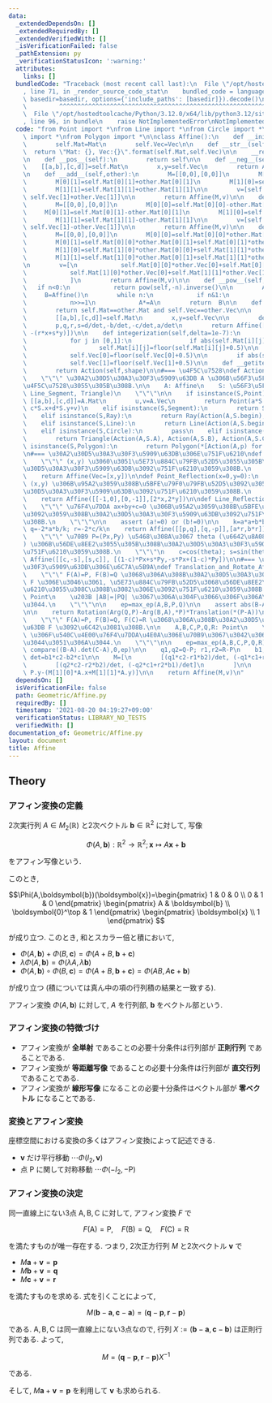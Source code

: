 ```yaml
---
data:
  _extendedDependsOn: []
  _extendedRequiredBy: []
  _extendedVerifiedWith: []
  _isVerificationFailed: false
  _pathExtension: py
  _verificationStatusIcon: ':warning:'
  attributes:
    links: []
  bundledCode: "Traceback (most recent call last):\n  File \"/opt/hostedtoolcache/Python/3.12.0/x64/lib/python3.12/site-packages/onlinejudge_verify/documentation/build.py\"\
    , line 71, in _render_source_code_stat\n    bundled_code = language.bundle(stat.path,\
    \ basedir=basedir, options={'include_paths': [basedir]}).decode()\n          \
    \         ^^^^^^^^^^^^^^^^^^^^^^^^^^^^^^^^^^^^^^^^^^^^^^^^^^^^^^^^^^^^^^^^^^^^^^^^^^^^^^^^^\n\
    \  File \"/opt/hostedtoolcache/Python/3.12.0/x64/lib/python3.12/site-packages/onlinejudge_verify/languages/python.py\"\
    , line 96, in bundle\n    raise NotImplementedError\nNotImplementedError\n"
  code: "from Point import *\nfrom Line import *\nfrom Circle import *\nfrom Triangle\
    \ import *\nfrom Polygon import *\n\nclass Affine():\n    def __init__(self,Mat=[[1,0],[0,1]],Vec=[0,0]):\n\
    \        self.Mat=Mat\n        self.Vec=Vec\n\n    def __str__(self):\n      \
    \  return \"Mat: {}, Vec:{}\".format(self.Mat,self.Vec)\n\n    __repr__=__str__\n\
    \n    def __pos__(self):\n        return self\n\n    def __neg__(self):\n    \
    \    [[a,b],[c,d]]=self.Mat\n        x,y=self.Vec\n        return Affine([[-a,-b],[-c,-d]],[-x,-y])\n\
    \n    def __add__(self,other):\n        M=[[0,0],[0,0]]\n        M[0][0]=self.Mat[0][0]+other.Mat[0][0]\n\
    \        M[0][1]=self.Mat[0][1]+other.Mat[0][1]\n        M[1][0]=self.Mat[1][0]+other.Mat[1][0]\n\
    \        M[1][1]=self.Mat[1][1]+other.Mat[1][1]\n\n        v=[self.Vec[0]+other.Vec[0],\
    \ self.Vec[1]+other.Vec[1]]\n\n        return Affine(M,v)\n\n    def __sub__(self,other):\n\
    \        M=[[0,0],[0,0]]\n        M[0][0]=self.Mat[0][0]-other.Mat[0][0]\n   \
    \     M[0][1]=self.Mat[0][1]-other.Mat[0][1]\n        M[1][0]=self.Mat[1][0]-other.Mat[1][0]\n\
    \        M[1][1]=self.Mat[1][1]-other.Mat[1][1]\n\n        v=[self.Vec[0]-other.Vec[0],\
    \ self.Vec[1]-other.Vec[1]]\n\n        return Affine(M,v)\n\n    def __mul__(self,other):\n\
    \        M=[[0,0],[0,0]]\n        M[0][0]=self.Mat[0][0]*other.Mat[0][0]+self.Mat[0][1]*other.Mat[1][0]\n\
    \        M[0][1]=self.Mat[0][0]*other.Mat[0][1]+self.Mat[0][1]*other.Mat[1][1]\n\
    \        M[1][0]=self.Mat[1][0]*other.Mat[0][0]+self.Mat[1][1]*other.Mat[1][0]\n\
    \        M[1][1]=self.Mat[1][0]*other.Mat[0][1]+self.Mat[1][1]*other.Mat[1][1]\n\
    \n        v=[\n            self.Mat[0][0]*other.Vec[0]+self.Mat[0][1]*other.Vec[1]+self.Vec[0],\n\
    \            self.Mat[1][0]*other.Vec[0]+self.Mat[1][1]*other.Vec[1]+self.Vec[1]\n\
    \            ]\n        return Affine(M,v)\n\n    def __pow__(self,n):\n     \
    \   if n<0:\n            return pow(self,-n).inverse()\n\n        A=self\n   \
    \     B=Affine()\n        while n:\n            if n&1:\n                B*=A\n\
    \            n>>=1\n            A*=A\n        return  B\n\n    def __eq__(self,other):\n\
    \        return self.Mat==other.Mat and self.Vec==other.Vec\n\n    def inverse(self):\n\
    \        [[a,b],[c,d]]=self.Mat\n        x,y=self.Vec\n\n        det=a*d-b*c\n\
    \        p,q,r,s=d/det,-b/det,-c/det,a/det\n        return Affine([[p,q],[r,s]],[-(p*x+q*y),\
    \ -(r*x+s*y)])\n\n    def integerization(self,delta=1e-7):\n        for i in [0,1]:\n\
    \            for j in [0,1]:\n                if abs(self.Mat[i][j]-floor(self.Mat[i][j]+0.5))<delta:\n\
    \                    self.Mat[i][j]=floor(self.Mat[i][j]+0.5)\n\n        if abs(self.Vec[0]-floor(self.Vec[0]+0.5))<delta:\n\
    \            self.Vec[0]=floor(self.Vec[0]+0.5)\n\n        if abs(self.Vec[1]-floor(self.Vec[1]+0.5))<delta:\n\
    \            self.Vec[1]=floor(self.Vec[1]+0.5)\n\n    def __getitem__(self,shape):\n\
    \        return Action(self,shape)\n\n#=== \u4F5C\u7528\ndef Action(A: Affine,S):\n\
    \    \"\"\" \u30A2\u30D5\u30A3\u30F3\u5909\u63DB A \u306B\u56F3\u5F62 S \u3092\
    \u4F5C\u7528\u3055\u305B\u308B.\n\n    A: Affine\n    S: \u56F3\u5F62 (Point,\
    \ Line_Segment, Triangle)\n    \"\"\"\n\n    if isinstance(S,Point):\n       \
    \ [[a,b],[c,d]]=A.Mat\n        u,v=A.Vec\n        return Point(a*S.x+b*S.y+u,\
    \ c*S.x+d*S.y+v)\n    elif isinstance(S,Segment):\n        return Segment(Action(A,S.begin),Action(A,S.end))\n\
    \    elif isinstance(S,Ray):\n        return Ray(Action(A,S.begin),Action(A,S.end))\n\
    \    elif isinstance(S,Line):\n        return Line(Action(A,S.begin),Action(A,S.end))\n\
    \    elif isinstance(S,Circle):\n        pass\n    elif isinstance(S,Triangle):\n\
    \        return Triangle(Action(A,S.A), Action(A,S.B), Action(A,S.C))\n    elif\
    \ isinstance(S,Polygon):\n        return Polygon(*[Action(A,p) for p in S.vertices])\n\
    \n#=== \u30A2\u30D5\u30A3\u30F3\u5909\u63DB\u306E\u751F\u6210\ndef Translation(x,y):\n\
    \    \"\"\" (x,y) \u3060\u3051\u5E73\u884C\u79FB\u52D5\u3055\u305B\u308B\u30A2\
    \u30D5\u30A3\u30F3\u5909\u63DB\u3092\u751F\u6210\u3059\u308B.\n    \"\"\"\n\n\
    \    return Affine(Vec=[x,y])\n\ndef Point_Reflection(x=0,y=0):\n    \"\"\" \u70B9\
    \ (x,y) \u306B\u95A2\u3059\u308B\u5BFE\u79F0\u79FB\u52D5\u3092\u3059\u308B\u30A2\
    \u30D5\u30A3\u30F3\u5909\u63DB\u3092\u751F\u6210\u3059\u308B.\n    \"\"\"\n\n\
    \    return Affine([[-1,0],[0,-1]],[2*x,2*y])\n\ndef Line_Reflection(a,b,c):\n\
    \    \"\"\" \u76F4\u7DDA ax+by+c=0 \u306B\u95A2\u3059\u308B\u5BFE\u79F0\u79FB\u52D5\
    \u3092\u3059\u308B\u30A2\u30D5\u30A3\u30F3\u5909\u63DB\u3092\u751F\u6210\u3059\
    \u308B.\n    \"\"\"\n\n    assert (a!=0) or (b!=0)\n\n    k=a*a+b*b\n\n    p=(-a*a+b*b)/k;\
    \ q=-2*a*b/k; r=-2*c/k\n    return Affine([[p,q],[q,-p]],[a*r,b*r])\n\ndef Rotation(theta,Px=0,Py=0):\n\
    \    \"\"\" \u70B9 P=(Px,Py) \u5468\u308A\u3067 theta (\u6642\u8A08\u56DE\u308A\
    ) \u306B\u56DE\u8EE2\u3055\u305B\u308B\u30A2\u30D5\u30A3\u30F3\u5909\u63DB\u3092\
    \u751F\u6210\u3059\u308B.\n    \"\"\"\n    c=cos(theta); s=sin(theta)\n    return\
    \ Affine([[c,-s],[s,c]], [(1-c)*Px+s*Py,-s*Px+(1-c)*Py])\n\n#=== \u30A2\u30D5\u30A3\
    \u30F3\u5909\u63DB\u306E\u6C7A\u5B9A\ndef Translation_and_Rotate_Affine_Determine(A,B,P,Q):\n\
    \    \"\"\" F(A)=P, F(B)=Q \u3068\u306A\u308B\u30A2\u30D5\u30A3\u30F3\u5909\u63DB\
    \ F \u306E\u3046\u3061, \u5E73\u884C\u79FB\u52D5\u3068\u56DE\u8EE2\u3067\u751F\
    \u6210\u3055\u308C\u308B\u3082\u306E\u3092\u751F\u6210\u3059\u308B.\n\n    A,B,P,Q:\
    \ Point\n    \u203B |AB|=|PQ| \u3067\u306A\u304F\u3066\u306F\u306A\u3089\u306A\
    \u3044.\n    \"\"\"\n\n    ep=max_ep(A,B,P,Q)\n\n    assert abs(B-A)==abs(Q-P)\n\
    \n\n    return Rotation(Arg(Q,P)-Arg(B,A),*P)*Translation(*(P-A))\n\ndef Affine_Determine(A,B,C,P,Q,R):\n\
    \    \"\"\" F(A)=P, F(B)=Q, F(C)=R \u3068\u306A\u308B\u30A2\u30D5\u30A3\u30F3\u5909\
    \u63DB F \u3092\u6C42\u3081\u308B.\n\n    A,B,C,P,Q,R: Point\n    \u203B A,B,C\
    \ \u306F\u540C\u4E00\u76F4\u7DDA\u4E0A\u306E\u70B9\u3067\u3042\u3063\u3066\u306F\
    \u3044\u3051\u306A\u3044.\n    \"\"\"\n\n    ep=max_ep(A,B,C,P,Q,R)\n\n    assert\
    \ compare((B-A).det(C-A),0,ep)\n\n    q1,q2=Q-P; r1,r2=R-P\n    b1,b2=B-A; c1,c2=C-A;\
    \ det=b1*c2-b2*c1\n\n    M=[\n        [(q1*c2-r1*b2)/det, (-q1*c1+r1*b1)/det],\n\
    \        [(q2*c2-r2*b2)/det, (-q2*c1+r2*b1)/det]\n        ]\n\n    v=[P.x-(M[0][0]*A.x+M[0][1]*A.y),\
    \ P.y-(M[1][0]*A.x+M[1][1]*A.y)]\n\n    return Affine(M,v)\n"
  dependsOn: []
  isVerificationFile: false
  path: Geometric/Affine.py
  requiredBy: []
  timestamp: '2021-08-20 04:19:27+09:00'
  verificationStatus: LIBRARY_NO_TESTS
  verifiedWith: []
documentation_of: Geometric/Affine.py
layout: document
title: Affine
---
```


## Theory

### アフィン変換の定義

2次実行列 $A \in M_2(\mathbb{R})$ と2次ベクトル $\boldsymbol{b} \in \mathbb{R}^2$ に対して, 写像

$$\Phi(A, \boldsymbol{b}): \mathbb{R}^2 \to \mathbb{R}^2; \boldsymbol{x} \mapsto A \boldsymbol{x}+\boldsymbol{b}$$

をアフィン写像という.

このとき,

$$\Phi(A,\boldsymbol{b})(\boldsymbol{x})=\begin{pmatrix} 1 & 0 & 0 \\ 0 & 1 & 0 \end{pmatrix} \begin{pmatrix} A & \boldsymbol{b} \\ \boldsymbol{0}^\top & 1 \end{pmatrix} \begin{pmatrix} \boldsymbol{x} \\ 1 \end{pmatrix} $$

が成り立つ. このとき, 和とスカラー倍と積において,

* $\Phi(A, \boldsymbol{b})+\Phi(B, \boldsymbol{c})=\Phi(A+B, \boldsymbol{b}+\boldsymbol{c})$
* $\lambda \Phi(A, \boldsymbol{b})=\Phi(\lambda A, \lambda \boldsymbol{b})$
* $\Phi(A, \boldsymbol{b}) \circ \Phi(B, \boldsymbol{c})=\Phi(A+B, \boldsymbol{b}+\boldsymbol{c})=\Phi(AB, A \boldsymbol{c}+\boldsymbol{b})$

が成り立つ (積については真ん中の項の行列積の結果と一致する).

アフィン変換 $\Phi(A,\boldsymbol{b})$ に対して, $A$ を行列部, $\boldsymbol{b}$ をベクトル部という.

### アフィン変換の特徴づけ

* アフィン変換が **全単射** であることの必要十分条件は行列部が **正則行列** であることである.
* アフィン変換が **等距離写像** であることの必要十分条件は行列部が **直交行列** であることである.
* アフィン変換が **線形写像** になることの必要十分条件はベクトル部が **零ベクトル** になることである.

### 変換とアフィン変換

座標空間における変換の多くはアフィン変換によって記述できる.

* $\boldsymbol{v}$ だけ平行移動 $\cdots \Phi(I_2, \boldsymbol{v})$
* 点 $\mathrm{P}$ に関して対称移動 $\cdots \Phi(-I_2, -\mathrm{P})$

### アフィン変換の決定

同一直線上にない3点 $\mathrm{A}, \mathrm{B}, \mathrm{C}$ に対して, アフィン変換 $F$ で

$$F(\mathrm{A})=\mathrm{P}, \quad F(\mathrm{B})=\mathrm{Q}, \quad F(\mathrm{C})=\mathrm{R}$$

を満たすものが唯一存在する. つまり, 2次正方行列 $M$ と2次ベクトル $\boldsymbol{v}$ で

* $M \boldsymbol{a}+\boldsymbol{v}=\boldsymbol{p}$
* $M \boldsymbol{b}+\boldsymbol{v}=\boldsymbol{q}$
* $M \boldsymbol{c}+\boldsymbol{v}=\boldsymbol{r}$

を満たすものを求める. 式を引くことによって,

$$M (\boldsymbol{b}-\boldsymbol{a}, \boldsymbol{c}-\boldsymbol{a})=(\boldsymbol{q}-\boldsymbol{p}, \boldsymbol{r}-\boldsymbol{p})$$

である. $\mathrm{A}, \mathrm{B}, \mathrm{C}$ は同一直線上にない3点なので, 行列 $X:=(\boldsymbol{b}-\boldsymbol{a}, \boldsymbol{c}-\boldsymbol{b})$ は正則行列である. よって,

$$M=(\boldsymbol{q}-\boldsymbol{p}, \boldsymbol{r}-\boldsymbol{p})X^{-1}$$

である.

そして, $M \boldsymbol{a}+\boldsymbol{v}=\boldsymbol{p}$ を利用して $\boldsymbol{v}$ も求められる.
